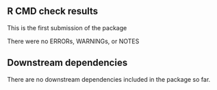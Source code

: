 ## R CMD check results

This is the first submission of the package

There were no ERRORs, WARNINGs, or NOTES



## Downstream dependencies
There are no downstream dependencies included in the package so far.
  
